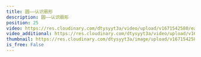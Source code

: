 ```yaml
---
title: 圆——认识扇形
description: 圆——认识扇形
position: 25
video: https://res.cloudinary.com/dtysyyt3a/video/upload/v1671542580/easymath/6年级上/05单元圆/nzfbutzf9brqzsovsimh.mp4
video_additional: https://res.cloudinary.com/dtysyyt3a/video/upload/v1671542596/easymath/6年级上/05单元圆/每课一题的解答视频/cdmebqge34xazcuo3ebg.mp4
thumbnail: https://res.cloudinary.com/dtysyyt3a/image/upload/v1671542581/easymath/6年级上/05单元圆/o5ccqk8n6ee8wpkhyh09.png
is_free: False
---
```

